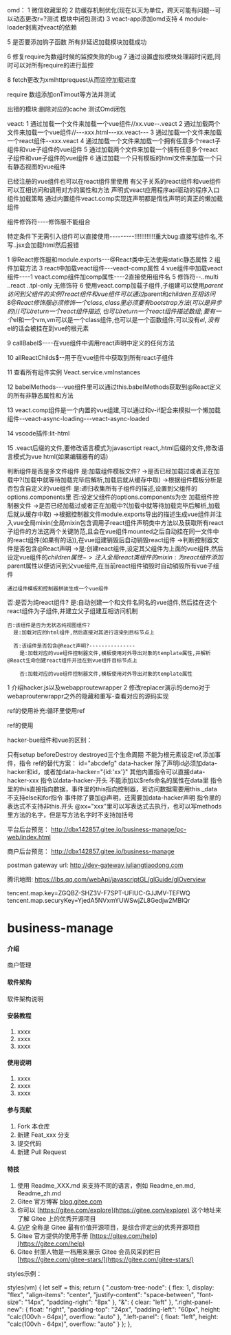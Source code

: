 omd：
1 微信收藏里的
2 防缓存机制优化(现在以天为单位，跨天可能有问题--可以动态更改r=?测试 模块中闭包测试)
3 veact-app添加omd支持
4 module-loader剥离对veact的依赖


5 是否要添加钩子函数 所有非延迟加载模块加载成功

6 修复require为数组时候的监控失败的bug
7 通过设置虚拟模块处理超时问题,同时可以对所有require的进行监控

8 fetch更改为xmlhttprequest从而监控加载进度


require 数组添加onTimout等方法并测试

出错的模块:删除对应的cache
测试Omd闭包






veact:
1 通过加载一个文件来加载一个vue组件//xx.vue--.veact
2 通过加载两个文件来加载一个vue组件//---xxx.html---xx.veact---
3 通过加载一个文件来加载一个react组件--xxx.veact
4 通过加载一个文件来加载一个拥有任意多个react子组件和vue子组件的vue组件
5 通过加载两个文件来加载一个拥有任意多个react子组件和vue子组件的vue组件
6 通过加载一个只有模板的html文件来加载一个只有静态视图的vue组件



已经注册的vue组件也可以在react组件里使用
有父子关系的react组件和vue组件可以互相访问和调用对方的属性和方法
声明式veact应用程序api驱动的程序入口组件加载策略
通过内置组件veact.comp实现连声明都是惰性声明的真正的懒加载组件

组件修饰符----修饰服不能组合

特定条件下无需引入组件可以直接使用---------!!!!!!!!!!!!重大bug:直接写组件名,不写..jsx会加载html然后报错







1 @React修饰服和module.exports---@React类中无法使用static静态属性
2 组件加载方法
3 react中加载veact组件---veact-comp属性
4 vue组件中加载veact组件----1 veact.comp组件加comp属性----2直接使用组件名
5 修饰符--..multi  ..react  ..tpl-only 无修饰符
6 使用veact.comp加载子组件,子组建可以使用$parent访问到父组件的实例
7 react组件和vue组件可以通过$parent和$children互相访问
8 @React修饰服必须修饰一个class,class里必须要有bootstrap方法(可以是异步的)//可以
 return一个react组件描述,也可以return一个react组件描述数组;要有一个$el和一个vm,vm可以是一个class组件,也可以是一个函数组件;可以没有$el,没有$el的话会被挂在到vue的根元素

 9 callBabel$----在vue组件中调用react声明中定义的任何方法

 10 allReactChilds$--用于在vue组件中获取到所有react子组件


 11 查看所有组件实例  Veact.service.vmInstances

 12 babelMethods---vue组件里可以通过this.babelMethods获取到@React定义的所有非静态属性和方法


13 veact.comp组件是一个内置的vue组建,可以通过和v-if配合来模拟一个懒加载组件--veact-async-loading---veact-async-loaded

14 vscode插件:lit-html

15 .veact后缀的文件,要修改语言模式为javascrtipt react,.html后缀的文件,修改语言模式为vue html(如果编辑器有的话)








判断组件是否是多文件组件
  是:加载组件模板文件?
    ->是否已经加载过或者正在加载中?(加载中就等待加载完毕后解析,加载后就从缓存中取)
      ->根据组件模板分析是否包含自定义的vue组件
                          是:递归收集所有子组件的描述,设置到父组件的options.components里
                          否:设定父组件的options.components为空
    加载组件控制器文件
      ->是否已经加载过或者正在加载中?(加载中就等待加载完毕后解析,加载后就从缓存中取)
        ->根据控制器文件module.exports导出的描述生成vue组件并注入vue全局mixin(全局mixin包含调用子react组件声明类中方法以及获取所有react子组件的方法这两个关键防范,且会在vue组件mounted之后自动挂在同一文件中的react组件(如果有的话)),在vue组建销毁后自动销毁react组件
          ->判断控制器文件是否包含@React声明
            ->是:创建react组件,设定其父组件为上面的vue组件,然后设定vue组件的$children属性
              ->注入全局react类组件的mixin:为react组件添加$parent属性以便访问到父vue组件,在当前react组件销毁时自动销毁所有vue子组件

    通过组件模板和控制器拼装生成一个vue组件

  否:是否为纯react组件?
    是:自动创建一个和文件名同名的vue组件,然后挂在这个react组件为子组件,并建立父子组建互相访问机制
    
    
    否:该组件是否为无状态纯视图组件?
      是:加载对应的html组件,然后直接对其进行渲染到目标节点上
      
      否:该组件是否包含@React声明?---------------
        是:加载对应的vue组件控制器文件,模板使用对外导出对象的template属性,并解析@React生命创建react组件并挂在到vue组件目标节点上
        
        否:加载对应的vue组件控制器文件,模板使用对外导出对象的template属性














<!-- 介绍hacker的html -->

1 介绍hacker.js以及webapproutewrapper
2 修改replacer演示的demo对于webaprouterwrappr之外的隐藏和重写-查看对应的源码实现

ref的使用补充:循环里使用ref









ref的使用


hacker-bue组件和vue的区别：

只有setup beforeDestroy destroyed三个生命周期
不能为根元素设定ref,添加事件，指令
ref的替代方案： id="abcdefg" data-hacker
除了声明id必须加data-hacker和id，或者加data-hacker="{id:'xx'}" 其他内置指令可以直接data-hacker-xxx
指令以data-hacker-开头
不能添加以$refs命名的属性在data里
指令里的this直接指向数据，事件里的this指向控制器，若访问数据需要用this._data
不支持else和for指令
事件除了要加@声明，还需要加data-hacker声明
指令里的表达式不支持非this.开头
@xx="xxx"里可以写表达式去执行，也可以写methods里方法的名字，但是写方法名字时不支持加括号








平台后台预览：
http://dbx142857.gitee.io/business-manage/pc-web/index.html

商户后台预览：
http://dbx142857.gitee.io/business-manage

postman gateway url:
http://dev-gateway.juliangtiaodong.com


腾讯地图:
https://lbs.qq.com/webApi/javascriptGL/glGuide/glOverview

tencent.map.key=ZGQBZ-SHZ3V-F7SPT-UFIUC-GJJMV-TEFWQ
tencent.map.securyKey=YjedA5NVxmYUWSwjZL8Gedjw2MBIQr





# business-manage

#### 介绍
商户管理

#### 软件架构
软件架构说明


#### 安装教程

1.  xxxx
2.  xxxx
3.  xxxx

#### 使用说明

1.  xxxx
2.  xxxx
3.  xxxx

#### 参与贡献

1.  Fork 本仓库
2.  新建 Feat_xxx 分支
3.  提交代码
4.  新建 Pull Request


#### 特技

1.  使用 Readme\_XXX.md 来支持不同的语言，例如 Readme\_en.md, Readme\_zh.md
2.  Gitee 官方博客 [blog.gitee.com](https://blog.gitee.com)
3.  你可以 [https://gitee.com/explore](https://gitee.com/explore) 这个地址来了解 Gitee 上的优秀开源项目
4.  [GVP](https://gitee.com/gvp) 全称是 Gitee 最有价值开源项目，是综合评定出的优秀开源项目
5.  Gitee 官方提供的使用手册 [https://gitee.com/help](https://gitee.com/help)
6.  Gitee 封面人物是一档用来展示 Gitee 会员风采的栏目 [https://gitee.com/gitee-stars/](https://gitee.com/gitee-stars/)



styles示例：

styles(vm) {
      let self = this;
      return {
        ".custom-tree-node": {
          flex: 1,
          display: "flex",
          "align-items": "center",
          "justify-content": "space-between",
          "font-size": "14px",
          "padding-right": "8px"
        },
        "&": {
          clear: "left"
        },
        ".right-panel-new": {
          float: "right",
          "padding-top": "24px",
          "padding-left": "60px",
          height: "calc(100vh - 64px)",
          overflow: "auto"
        },
        ".left-panel": {
          float: "left",
          height: "calc(100vh - 64px)",
          overflow: "auto"
        }
      };
    },